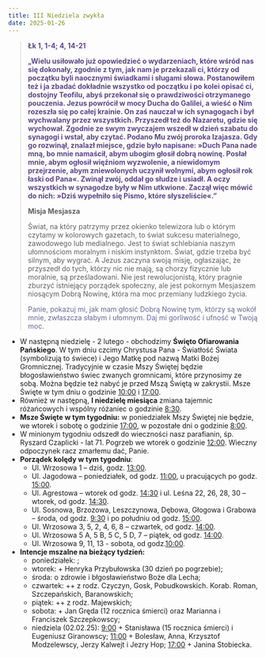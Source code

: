 ```yaml
---
title: III Niedziela zwykła
date: 2025-01-26
---
```


> **<span style="color: #5D4587;">Łk 1, 1-4; 4, 14-21 </span>**
>
> **<span style="color: #5D4587;">„Wielu usiłowało już opowiedzieć o wydarzeniach, które wśród nas się dokonały, zgodnie z tym, jak nam je przekazali ci, którzy od początku byli naocznymi świadkami i sługami słowa. Postanowiłem też i ja zbadać dokładnie wszystko od początku i po kolei opisać ci, dostojny Teofilu, abyś przekonał się o prawdziwości otrzymanego pouczenia. Jezus powrócił w mocy Ducha do Galilei, a wieść o Nim rozeszła się po całej krainie. On zaś nauczał w ich synagogach i był wychwalany przez wszystkich. Przyszedł też do Nazaretu, gdzie się wychował. Zgodnie ze swym zwyczajem wszedł w dzień szabatu do synagogi i wstał, aby czytać. Podano Mu zwój proroka Izajasza. Gdy go rozwinął, znalazł miejsce, gdzie było napisane: »Duch Pana nade mną, bo mnie namaścił, abym ubogim głosił dobrą nowinę. Posłał mnie, abym ogłosił więźniom wyzwolenie, a niewidomym przejrzenie, abym zniewolonych uczynił wolnymi, abym ogłosił rok łaski od Pana«. Zwinął zwój, oddał go słudze i usiadł. A oczy wszystkich w synagodze były w Nim utkwione. Zaczął więc mówić do nich: »Dziś wypełniło się Pismo, które słyszeliście«.”</span>**
>
>
>
> **Misja Mesjasza**
>
> Świat, na który patrzymy przez okienko telewizora lub o którym czytamy w kolorowych gazetach, to świat sukcesu materialnego, zawodowego lub medialnego. Jest to świat schlebiania naszym ułomnościom moralnym i niskim instynktom. Świat, gdzie trzeba być silnym, aby wygrać. A Jezus zaczyna swoją misję, ogłaszając, że przyszedł do tych, którzy nic nie mają, są chorzy fizycznie lub moralnie, są prześladowani. Nie jest rewolucjonistą, który pragnie zburzyć istniejący porządek społeczny, ale jest pokornym Mesjaszem niosącym Dobrą Nowinę, która ma moc przemiany ludzkiego życia.
>
> <span style="color: #666699;">Panie, pokazuj mi, jak mam głosić Dobrą Nowinę tym, którzy są wokół mnie, zwłaszcza słabym i ułomnym. Daj mi gorliwość i ufność w Twoją moc.
> &nbsp;

- W następną niedzielę - 2 lutego - obchodzimy **Święto Ofiarowania Pańskiego**. W tym dniu czcimy Chrystusa Pana - Światłość Świata (symbolizują to świece) i Jego Matkę pod nazwą Matki Bożej Gromnicznej. Tradycyjnie w czasie Mszy Świętej będzie błogosławieństwo świec zwanych gromnicami, które przynosimy ze sobą. Można będzie też nabyć je przed Mszą Świętą w zakrystii. Msze Święte w tym dniu o godzinie <u>10:00</u> i <u>17:00</u>.
- Również w następną, **I niedzielę miesiąca** zmiana tajemnic różańcowych i wspólny różaniec o godzinie <u>8:30</u>.
- **Msze Święte w tym tygodniu:** w poniedziałek Mszy Świętej nie będzie, we wtorek i sobotę o godzinie <u>17:00</u>, w pozostałe dni o godzinie <u>8:00</u>.
- W minionym tygodniu odszedł do wieczności nasz parafianin, śp. Ryszard Czaplicki - lat 71. Pogrzeb we wtorek o godzinie <u>12:00</u>. Wieczny odpoczynek racz zmarłemu dać, Panie.
- **Porządek kolędy w tym tygodniu**:
  - Ul. Wrzosowa 1 – dziś, godz. <u>13:00</u>.
  - Ul. Jagodowa – poniedziałek, od godz. <u>11:00</u>, u pracujących po godz. <u>15:00</u>.
  - Ul. Agrestowa – wtorek od godz. <u>14:30</u> i ul. Leśna 22, 26, 28, 30 – wtorek, od godz. <u>14:30</u>.
  - Ul. Sosnowa, Brzozowa, Leszczynowa, Dębowa, Głogowa i Grabowa – środa, od godz. <u>9:30</u> i po południu od godz. <u>15:00</u>.
  - Ul. Wrzosowa 3, 5, 2, 4, 6, 8 – czwartek, od godz. <u>14:00</u>.
  - Ul. Wrzosowa 5 A, 5 B, 5 C, 5 D, 7 – piątek, od godz. <u>14:00</u>.
  - Ul. Wrzosowa 9, 11, 13 - sobota, od godz.<u>10:00</u>.
- **Intencje mszalne na bieżący tydzień:**
  - poniedziałek: ;
  - wtorek: + Henryka Przybułowska (30 dzień po pogrzebie);
  - środa: o zdrowie i błgosławieństwo Boże dla Lecha;
  - czwartek: ++ z rodz. Czyczyn, Gosk, Pobudkowskich. Korab. Roman, Szczepańskich, Baranowskich;
  - piątek: ++ z rodz. Majewskich;
  - sobota: + Jan Gręda (12 rocznica śmierci) oraz Marianna i Franciszek Szczepkowscy;
  - niedziela (02.02.25): <u>9:00</u> + Stanisława (15 rocznica śmierci) i Eugeniusz Giranowscy; <u>11:00</u> + Bolesław, Anna, Krzysztof Modzelewscy, Jerzy Kalwejt i Jezry Hop; <u>17:00</u> + Janina Stobiecka.

